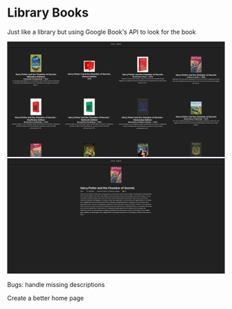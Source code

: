 # Library Books

Just like a library but using Google Book's API to look for the book

![](public/preview-home.png)
![](public/preview-book.png)

Bugs:
handle missing descriptions

Create a better home page
